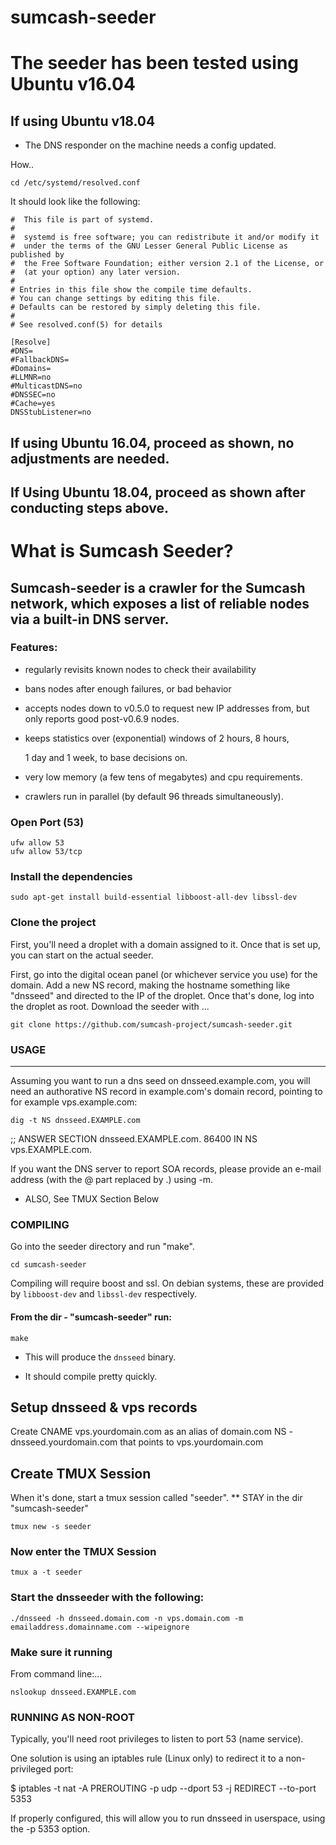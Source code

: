 # sumcash-seeder

# The seeder has been tested using Ubuntu v16.04

## If using Ubuntu v18.04 

* The DNS responder on the machine needs a config updated.

How..
```
cd /etc/systemd/resolved.conf 
```
It should look like the following:
```
#  This file is part of systemd.
# 
#  systemd is free software; you can redistribute it and/or modify it
#  under the terms of the GNU Lesser General Public License as published by
#  the Free Software Foundation; either version 2.1 of the License, or
#  (at your option) any later version.
#
# Entries in this file show the compile time defaults.
# You can change settings by editing this file.
# Defaults can be restored by simply deleting this file.
#
# See resolved.conf(5) for details

[Resolve]
#DNS=
#FallbackDNS=
#Domains=
#LLMNR=no
#MulticastDNS=no
#DNSSEC=no
#Cache=yes
DNSStubListener=no
```
## If using Ubuntu 16.04, proceed as shown, no adjustments are needed.
## If Using Ubuntu 18.04, proceed as shown after conducting steps above.

# What is Sumcash Seeder?

## Sumcash-seeder is a crawler for the Sumcash network, which exposes a list of reliable nodes via a built-in DNS server.

### Features:

* regularly revisits known nodes to check their availability

* bans nodes after enough failures, or bad behavior

* accepts nodes down to v0.5.0 to request new IP addresses from,
  but only reports good post-v0.6.9 nodes.
* keeps statistics over (exponential) windows of 2 hours, 8 hours,

  1 day and 1 week, to base decisions on.
* very low memory (a few tens of megabytes) and cpu requirements.

* crawlers run in parallel (by default 96 threads simultaneously).

### Open Port (53)
```
ufw allow 53
ufw allow 53/tcp
```

### Install the dependencies

```
sudo apt-get install build-essential libboost-all-dev libssl-dev
```

### Clone the project

First, you'll need a droplet with a domain assigned to it. Once that is set up, you can start on the actual seeder.

First, go into the digital ocean panel (or whichever service you use) for the domain. Add a new NS record, making the hostname something like "dnsseed" and directed to the IP of the droplet. Once that's done, log into the droplet as root. Download the seeder with ...

```
git clone https://github.com/sumcash-project/sumcash-seeder.git
```


### USAGE
-----

Assuming you want to run a dns seed on dnsseed.example.com, you will
need an authorative NS record in example.com's domain record, pointing
to for example vps.example.com:

```
dig -t NS dnsseed.EXAMPLE.com
```

;; ANSWER SECTION
dnsseed.EXAMPLE.com.   86400    IN      NS     vps.EXAMPLE.com.


If you want the DNS server to report SOA records, please provide an
e-mail address (with the @ part replaced by .) using -m.

* ALSO, See TMUX Section Below

### COMPILING

Go into the seeder directory and run "make". 
```
cd sumcash-seeder
```

Compiling will require boost and ssl.  On debian systems, these are provided
by `libboost-dev` and `libssl-dev` respectively.

#### From the dir - "sumcash-seeder" run:
```
make
```
* This will produce the `dnsseed` binary.

* It should compile pretty quickly.

## Setup dnsseed & vps records 
Create
CNAME	vps.yourdomain.com as an alias of domain.com
NS - dnsseed.yourdomain.com that points to vps.yourdomain.com

## Create TMUX Session

When it's done, start a tmux session called "seeder".  ** STAY in the dir "sumcash-seeder"

```
tmux new -s seeder
```

### Now enter the TMUX Session
```
tmux a -t seeder
```

### Start the dnsseeder with the following:
```
./dnsseed -h dnsseed.domain.com -n vps.domain.com -m emailaddress.domainname.com --wipeignore
```

### Make sure it running

From command line:...
```
nslookup dnsseed.EXAMPLE.com
```

### RUNNING AS NON-ROOT


Typically, you'll need root privileges to listen to port 53 (name service).

One solution is using an iptables rule (Linux only) to redirect it to
a non-privileged port:

$ iptables -t nat -A PREROUTING -p udp --dport 53 -j REDIRECT --to-port 5353

If properly configured, this will allow you to run dnsseed in userspace, using
the -p 5353 option.
